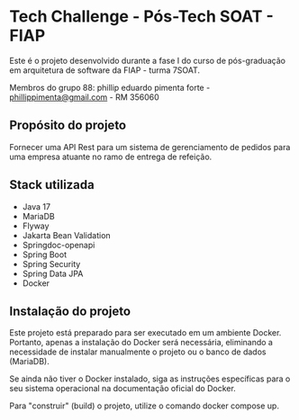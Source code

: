 # Tech Challenge - Pós-Tech SOAT - FIAP

Este é o projeto desenvolvido durante a fase I do curso de pós-graduação em arquitetura de software da FIAP - turma 7SOAT.

Membros do grupo 88:
phillip eduardo pimenta forte - phillippimenta@gmail.com - RM 356060

## Propósito do projeto

Fornecer uma API Rest para um sistema de gerenciamento de pedidos para uma empresa atuante no ramo de entrega de refeição.

## Stack utilizada

* Java 17 
* MariaDB
* Flyway
* Jakarta Bean Validation
* Springdoc-openapi
* Spring Boot
* Spring Security
* Spring Data JPA
* Docker

## Instalação do projeto

Este projeto está preparado para ser executado em um ambiente Docker. Portanto, apenas a instalação do Docker será necessária, eliminando a necessidade de instalar manualmente o projeto ou o banco de dados (MariaDB).

Se ainda não tiver o Docker instalado, siga as instruções específicas para o seu sistema operacional na documentação oficial do Docker.

Para "construir" (build) o projeto, utilize o comando docker compose up.
